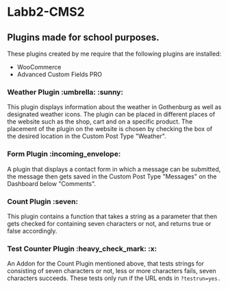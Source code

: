 # Labb2-CMS2
<h2> Plugins made for school purposes.</h2>


These plugins created by me require that the following plugins are installed: <br>
- WooCommerce <br>
- Advanced Custom Fields PRO

<h3> Weather Plugin :umbrella: :sunny: </h3>
This plugin displays information about the weather in Gothenburg as well as designated weather icons. The plugin can be placed in different places of the website such as the shop, cart and on a specific product. The placement of the plugin on the website is chosen by checking the box of the desired location in the Custom Post Type "Weather". 


<h3> Form Plugin :incoming_envelope:</h3>
A plugin that displays a contact form in which a message can be submitted, the message then gets saved in the Custom Post Type "Messages" on the Dashboard below "Comments".



<h3> Count Plugin  :seven: </h3>
This plugin contains a function that takes a string as a parameter that then gets checked for containing seven characters or not, and returns true or false accordingly. 



<h3> Test Counter Plugin  :heavy_check_mark:  :x: </h3>
An Addon for the Count Plugin mentioned above, that tests strings for consisting of seven characters or not, less or more characters fails, seven characters succeeds. These tests only run if the URL ends in <code>?testrun=yes. 
